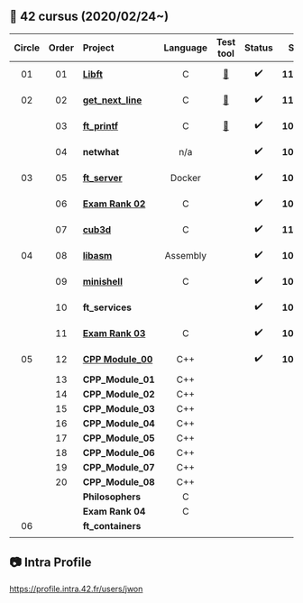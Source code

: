 ##  :notebook_with_decorative_cover: 42 cursus (2020/02/24~)

| Circle | Order | Project                                                      | Language |                          Test tool                           |       Status       |    Score    |    Pass    |  Level   |
| :----: | :---: | :----------------------------------------------------------- | :------: | :----------------------------------------------------------: | :----------------: | :---------: | :--------: | :------: |
|   01   |  01   | [**Libft**](https://github.com/jwon42/42cursus/tree/master/01_Libft) |    C     | [:link:](https://github.com/jwon42/42cursus/tree/master/01_Libft#link-test-tools-links) | :heavy_check_mark: | **115**/100 | 2020-04-16 |   1.03   |
|   02   |  02   | [**get_next_line**](https://github.com/jwon42/42cursus/tree/master/02_get_next_line) |    C     | [:link:](https://github.com/jwon42/42cursus/tree/master/02_get_next_line#link-test-tools-links) | :heavy_check_mark: | **115**/100 | 2020-04-17 |   1.48   |
|        |  03   | [**ft_printf**](https://github.com/jwon42/42cursus/tree/master/03_ft_printf) |    C     | [:link:](https://github.com/jwon42/42cursus/tree/master/03_ft_printf#link-test-tools-links) | :heavy_check_mark: | **100**/100 | 2020-05-04 |   1.88   |
|        |  04   | **netwhat**                                                  |   n/a    |                                                              | :heavy_check_mark: | **100**/100 | 2020-05-05 |   2.03   |
|   03   |  05   | [**ft_server**](https://github.com/jwon42/42cursus/tree/master/05_ft_server) |  Docker  |                                                              | :heavy_check_mark: | **100**/100 | 2020-05-07 |   2.30   |
|        |  06   | [**Exam Rank 02**](https://github.com/jwon42/42cursus/tree/master/06_exam_rank_02) |    C     |                                                              | :heavy_check_mark: | **100**/100 | 2020-06-02 |   2.30   |
|        |  07   | [**cub3d**](https://github.com/jwon42/42cursus/tree/master/07_cub3d) |    C     |                                                              | :heavy_check_mark: | **113**/100 | 2020-08-05 |   3.16   |
|   04   |  08   | [**libasm**](https://github.com/jwon42/42cursus/tree/master/08_libasm) | Assembly |                                                              | :heavy_check_mark: | **100**/100 | 2020-09-02 |   3.36   |
|        |  09   | [**minishell**](https://github.com/jwon42/42cursus/tree/master/09_minishell) |    C     |                                                              | :heavy_check_mark: | **100**/100 | 2020-09-14 |   3.95   |
|        |  10   | **ft_services**                                              |          |                                                              | :heavy_check_mark: | **100**/100 | 2020-10-24 |   4.06   |
|        |  11   | [**Exam Rank 03**](https://github.com/jwon42/42cursus/tree/master/11_exam_rank_03) |    C     |                                                              | :heavy_check_mark: | **100**/100 | 2020-10-30 |   4.06   |
|   05   |  12   | [**CPP Module_00**](https://github.com/jwon42/42cursus/tree/master/12_CPP_Module_00) |   C++    |                                                              | :heavy_check_mark: | **100**/100 | 2020-11-16 | **4.06** |
|        |  13   | **CPP_Module_01**                                            |   C++    |                                                              |                    |             |            |          |
|        |  14   | **CPP_Module_02**                                            |   C++    |                                                              |                    |             |            |          |
|        |  15   | **CPP_Module_03**                                            |   C++    |                                                              |                    |             |            |          |
|        |  16   | **CPP_Module_04**                                            |   C++    |                                                              |                    |             |            |          |
|        |  17   | **CPP_Module_05**                                            |   C++    |                                                              |                    |             |            |          |
|        |  18   | **CPP_Module_06**                                            |   C++    |                                                              |                    |             |            |          |
|        |  19   | **CPP_Module_07**                                            |   C++    |                                                              |                    |             |            |          |
|        |  20   | **CPP_Module_08**                                            |   C++    |                                                              |                    |             |            |          |
|        |       | **Philosophers**                                             |    C     |                                                              |                    |             |            |          |
|        |       | **Exam Rank 04**                                             |    C     |                                                              |                    |             |            |          |
|   06   |       | **ft_containers**                                            |          |                                                              |                    |             |            |          |
|        |       |                                                              |          |                                                              |                    |             |            |          |

## :camera: Intra Profile

https://profile.intra.42.fr/users/jwon

